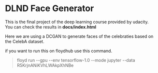 # DLND Face Generator

This is the final project of the deep learning course provided by udacity.
You can check the results in **docs/index.html**

Here we are using a DCGAN to generate faces of the celebraties based on the CelebA dataset.

if you want to run this on floydhub use this command.

> floyd run --gpu --env tensorflow-1.0 --mode jupyter --data R5KrjnANiKVhLWAkpXhNBe

